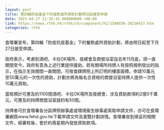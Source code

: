 ```yaml
---
layout: post
title: 第四輪防疫基金下的餐飲處所資助計劃明日起接受申請
date: 2021-04-27 21:35:43.000000000 +08:00
link: https://news.rthk.hk/rthk/ch/component/k2/1588036-20210427.htm
categories: rthk
---
```


食環署宣布，第四輪「防疫抗疫基金」下的餐飲處所資助計劃，將由明日起至下月27日接受申請。

政府表示，考慮到酒吧、卡拉OK場所、夜總會及商營浴室自去年11月底，須一直關閉至今，政府有意為上述行業提供援助。若有關場所持牌人有按照規例發出的指示，在指示生效期間一直關閉，可按食肆牌照上所訂明的樓面面積，申請10萬元至50萬元的一次性的資助，計劃亦將為每名合資格的商營浴室持牌人提供一次性10萬元資助。

當局預計可惠及約1100間酒吧、卡拉OK場所及夜總會，涉及資助款項約2億5千萬元，可惠及的持牌商營浴室就約有50間。

持牌者可於食環署各分區牌照辦事處或環境衞生辦事處索取申請文件，亦可在食環署網頁www.fehd.gov.hk下載申請文件及瀏覽計劃詳情。食環署收到填妥的相關文件，經審核後，會於約兩星期內發放資助款項。
